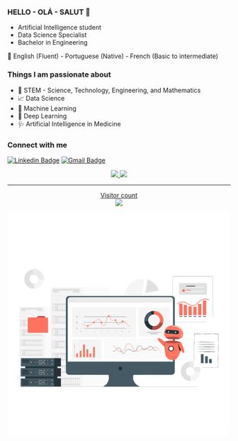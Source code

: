 ### HELLO - OLÁ - SALUT 👋  

- Artificial Intelligence student 
- Data Science Specialist
- Bachelor in Engineering 

:speech_balloon: English (Fluent) - Portuguese (Native) - French (Basic to intermediate)



### Things I am passionate about

- :yellow_heart: STEM - Science, Technology, Engineering, and Mathematics
- :chart_with_upwards_trend: Data Science
- :robot: Machine Learning
- :brain: Deep Learning
- :stethoscope: Artificial Intelligence in Medicine 


### Connect with me

[![Linkedin Badge](https://img.shields.io/badge/-RaquelColares-blue?style=flat-the-badge&logo=linkedin&logoColor=white&link=https://www.linkedin.com/in/raquel-colares-7b1327a0/)](https://www.linkedin.com/in/raquel-colares-7b1327a0/)
[![Gmail Badge](https://img.shields.io/badge/-raquelcolaress@gmail.com-c14438?style=flat-square&logo=Gmail&logoColor=white&link=mailto:raquelcolaress@gmail.com)](mailto:raquelcolaress@gmail.com)


<div align="center">
  <a href="https://github.com/raquelcolares">
  <img height="150em" src="https://github-readme-stats.vercel.app/api?username=raquelcolares&show_icons=true&theme=dracula&include_all_commits=true&count_private=true"/>
  <img height="150em" src="https://github-readme-stats.vercel.app/api/top-langs/?username=raquelcolares&layout=compact&langs_count=7&theme=dracula"/>
</div>

-------------------------------------------------------------------------------------------------------------------------------------------------------------------
   
<p align="center"> 
  Visitor count<br>
  <img src="https://profile-counter.glitch.me/raquelcolares/count.svg" />
</p>


<img src="https://github.com/raquelcolares/raquelcolares/blob/main/79314-assistant-bot.gif" width="500"/>

